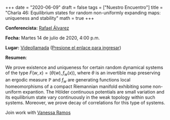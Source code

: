 +++
date      = "2020-06-09"
draft     = false
tags      = ["Nuestro Encuentro"]
title     = "Charla 46: Equilibrium states for random non-uniformly expanding maps: uniqueness and stability"
math      = true
+++

**Conferencista:** [Rafael Álvarez](https://matematicas.netlify.app/authors/alvarez-r/)

**Fecha:** Martes 14 de julio de 2020, 4:00 p.m.

**Lugar:** [Videollamada](https://meet.google.com/izy-pzig-pbf)  ([Presione el enlace para ingresar](https://meet.google.com/izy-pzig-pbf))

**Resumen**: 

We prove existence and uniqueness for certain random dynamical systems of the type $F(w, x) = (\theta(w), f_w(x))$, where $\theta$ is an invertible map preserving an ergodic measure $\mathbb{P}$ and $f_w$ are generating functions local homeomorphisms of a compact Riemannian manifold exhibiting some non-uniform expantion. The Hölder continuous potentials are small variation and its equilibrium state vary continuously in the weak topology within such systems. Moreover, we prove decay of correlations for this type of systems.

Join work with [Vanessa Ramos](https://sigaa.ufma.br/sigaa/public/docente/portal.jsf?siape=1616557)
